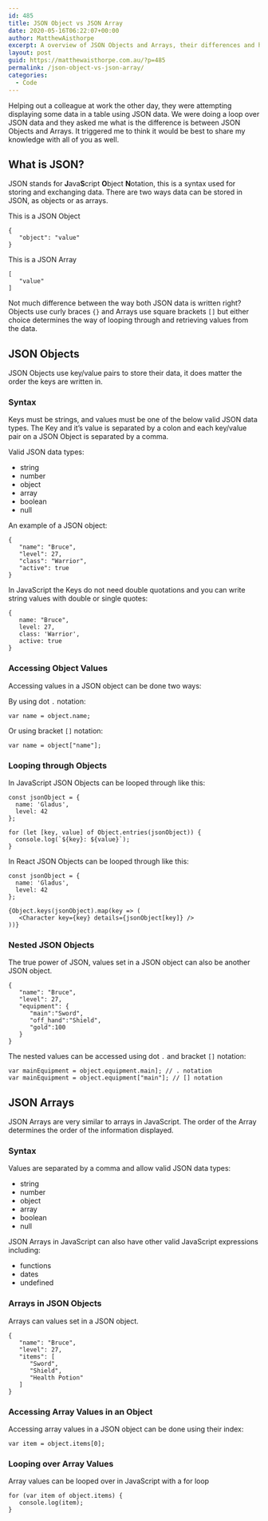 ```yaml
---
id: 485
title: JSON Object vs JSON Array
date: 2020-05-16T06:22:07+00:00
author: MatthewAisthorpe
excerpt: A overview of JSON Objects and Arrays, their differences and how to access their data.
layout: post
guid: https://matthewaisthorpe.com.au/?p=485
permalink: /json-object-vs-json-array/
categories:
  - Code
---
```

Helping out a colleague at work the other day, they were attempting displaying some data in a table using JSON data. We were doing a loop over JSON data and they asked me what is the difference is between JSON Objects and Arrays. It triggered me to think it would be best to share my knowledge with all of you as well.

## What is JSON?

JSON stands for **J**ava**S**cript **O**bject **N**otation, this is a syntax used for storing and exchanging data. There are two ways data can be stored in JSON, as objects or as arrays.

This is a JSON Object

<pre class="wp-block-code"><code>{
   "object": "value"
}</code></pre>

This is a JSON Array

<pre class="wp-block-code"><code>&#91; 
   "value"
]</code></pre>

Not much difference between the way both JSON data is written right? Objects use curly braces `{}` and Arrays use square brackets `[]` but either choice determines the way of looping through and retrieving values from the data.

## JSON Objects

JSON Objects use key/value pairs to store their data, it does matter the order the keys are written in.

### Syntax

Keys must be strings, and values must be one of the below valid JSON data types. The Key and it&#8217;s value is separated by a colon and each key/value pair on a JSON Object is separated by a comma.

Valid JSON data types:

  * string
  * number
  * object
  * array
  * boolean
  * null

An example of a JSON object:

<pre class="wp-block-code"><code>{ 
   "name": "Bruce", 
   "level": 27, 
   "class": "Warrior",
   "active": true
}</code></pre>

In JavaScript the Keys do not need double quotations and you can write string values with double or single quotes:

<pre class="wp-block-code"><code>{ 
   name: "Bruce", 
   level: 27, 
   class: 'Warrior',
   active: true
}</code></pre>

### Accessing Object Values

Accessing values in a JSON object can be done two ways:

By using dot `.` notation:

<pre class="wp-block-code"><code>var name = object.name;</code></pre>

Or using bracket `[]` notation:

<pre class="wp-block-code"><code>var name = object&#91;"name"];</code></pre>

### Looping through Objects

In JavaScript JSON Objects can be looped through like this:

<pre class="wp-block-code"><code>const jsonObject = {
  name: 'Gladus',
  level: 42
};

for (let &#91;key, value] of Object.entries(jsonObject)) {
  console.log(`${key}: ${value}`);
}</code></pre>

In React JSON Objects can be looped through like this:

<pre class="wp-block-code"><code>const jsonObject = {
  name: 'Gladus',
  level: 42
};

{Object.keys(jsonObject).map(key => (
   &lt;Character key={key} details={jsonObject&#91;key]} />
))}</code></pre>

### Nested JSON Objects

The true power of JSON, values set in a JSON object can also be another JSON object.

<pre class="wp-block-code"><code>{
   "name": "Bruce", 
   "level": 27, 
   "equipment": {
      "main":"Sword",
      "off_hand":"Shield",
      "gold":100
   }
}</code></pre>

The nested values can be accessed using dot `.` and bracket `[]` notation:

<pre class="wp-block-code"><code>var mainEquipment = object.equipment.main]; // . notation
var mainEquipment = object.equipment&#91;"main"]; // &#91;] notation</code></pre>

## JSON Arrays

JSON Arrays are very similar to arrays in JavaScript. The order of the Array determines the order of the information displayed.

### Syntax

Values are separated by a comma and allow valid JSON data types:

  * string
  * number
  * object
  * array
  * boolean
  * null

JSON Arrays in JavaScript can also have other valid JavaScript expressions including: 

  * functions
  * dates
  * undefined

### Arrays in JSON Objects

Arrays can values set in a JSON object.

<pre class="wp-block-code"><code>{
   "name": "Bruce", 
   "level": 27, 
   "items": &#91;
      "Sword",
      "Shield",
      "Health Potion"
   ]
}</code></pre>

### Accessing Array Values in an Object

Accessing array values in a JSON object can be done using their index:

<pre class="wp-block-code"><code>var item = object.items&#91;0];</code></pre>

### Looping over Array Values

Array values can be looped over in JavaScript with a for loop

<pre class="wp-block-code"><code>for (var item of object.items) {
   console.log(item);
}</code></pre>